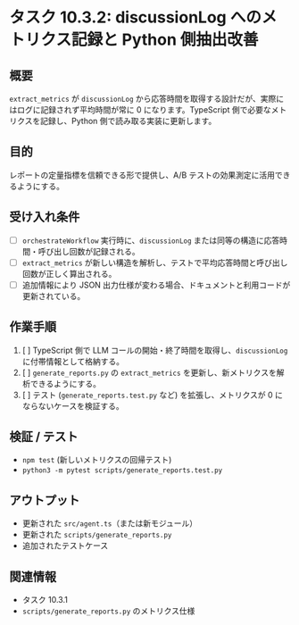 # タスク 10.3.2: discussionLog へのメトリクス記録と Python 側抽出改善

## 概要
`extract_metrics` が `discussionLog` から応答時間を取得する設計だが、実際にはログに記録されず平均時間が常に 0 になります。TypeScript 側で必要なメトリクスを記録し、Python 側で読み取る実装に更新します。

## 目的
レポートの定量指標を信頼できる形で提供し、A/B テストの効果測定に活用できるようにする。

## 受け入れ条件
- [ ] `orchestrateWorkflow` 実行時に、`discussionLog` または同等の構造に応答時間・呼び出し回数が記録される。
- [ ] `extract_metrics` が新しい構造を解析し、テストで平均応答時間と呼び出し回数が正しく算出される。
- [ ] 追加情報により JSON 出力仕様が変わる場合、ドキュメントと利用コードが更新されている。

## 作業手順
1. [ ] TypeScript 側で LLM コールの開始・終了時間を取得し、`discussionLog` に付帯情報として格納する。
2. [ ] `generate_reports.py` の `extract_metrics` を更新し、新メトリクスを解析できるようにする。
3. [ ] テスト (`generate_reports.test.py` など) を拡張し、メトリクスが 0 にならないケースを検証する。

## 検証 / テスト
- `npm test` (新しいメトリクスの回帰テスト)
- `python3 -m pytest scripts/generate_reports.test.py`

## アウトプット
- 更新された `src/agent.ts`（または新モジュール）
- 更新された `scripts/generate_reports.py`
- 追加されたテストケース

## 関連情報
- タスク 10.3.1
- `scripts/generate_reports.py` のメトリクス仕様
